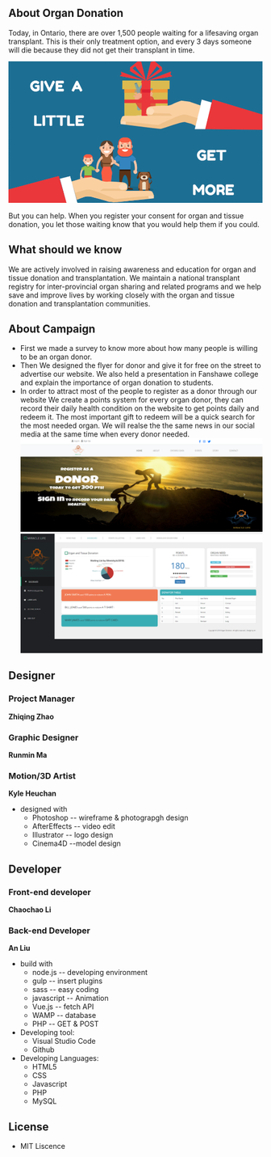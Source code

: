 
## About Organ Donation
Today, in Ontario, there are over 1,500 people waiting for a 
lifesaving organ transplant. This is their only treatment option, 
and every 3 days someone will die because they did not get their 
transplant in time.

![image](https://github.com/an-liu1/AL_CCL_KH_RMM_ZQZ_Organ_Donation_Project/raw/dev.zhiqing/poster/p4.png)

But you can help. When you register your consent for organ and 
tissue donation, you let those waiting know that you would
help them if you could.

## What should we know

We are actively involved in raising awareness and education for organ and tissue donation and transplantation. We maintain a national transplant registry for inter-provincial organ sharing and related programs and we help save and improve lives by working closely with the organ and tissue donation and transplantation communities.

## About Campaign
* First we made a survey to know more about how many people is willing to be an organ donor.<br>
* Then We designed the flyer for donor and give it for free on the street to advertise our website. We also held a presentation in Fanshawe college and explain the importance of organ donation to students.<br>
* In order to attract most of the people to register as a donor through our website
We create a points system for every organ donor, they can record their daily health condition on the website to get points daily and redeem it. The most important gift to redeem will be a quick search for the most needed organ. We will realse the the same news in our social media at the same time when every donor needed.
![image](https://github.com/an-liu1/AL_CCL_KH_RMM_ZQZ_Organ_Donation_Project/blob/master/Public/Home/Images/read.png)
![image](https://github.com/an-liu1/AL_CCL_KH_RMM_ZQZ_Organ_Donation_Project/raw/dev.zhiqing/poster/points.PNG)





## Designer
### Project Manager
**Zhiqing Zhao**
### Graphic Designer 
**Runmin Ma**
### Motion/3D Artist 
**Kyle Heuchan**
* designed with
  * Photoshop  -- wireframe & photograpgh design
  * AfterEffects -- video edit
  * Illustrator -- logo design
  * Cinema4D --model design
## Developer
### Front-end developer
**Chaochao Li**
### Back-end Developer
**An Liu**
* build with
  * node.js -- developing environment
  * gulp -- insert plugins
  * sass -- easy coding
  * javascript -- Animation
  * Vue.js -- fetch API
  * WAMP -- database
  * PHP -- GET & POST
* Developing tool:
  * Visual Studio Code
  * Github
* Developing Languages:
  * HTML5
  * CSS
  * Javascript
  * PHP
  * MySQL


## License
* MIT Liscence

